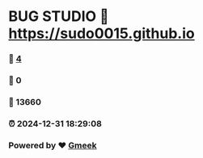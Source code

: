 # BUG STUDIO :link: https://sudo0015.github.io 
### :page_facing_up: [4](https://sudo0015.github.io/tag.html) 
### :speech_balloon: 0 
### :hibiscus: 13660 
### :alarm_clock: 2024-12-31 18:29:08 
### Powered by :heart: [Gmeek](https://github.com/Meekdai/Gmeek)
